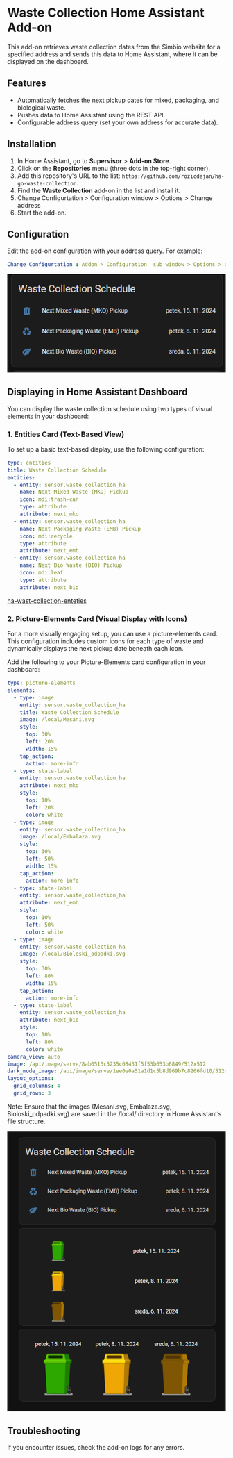 # Waste Collection Home Assistant Add-on

This add-on retrieves waste collection dates from the Simbio website for a specified address and sends this data to Home Assistant, where it can be displayed on the dashboard.

## Features

- Automatically fetches the next pickup dates for mixed, packaging, and biological waste.
- Pushes data to Home Assistant using the REST API.
- Configurable address query (set your own address for accurate data).

## Installation

1. In Home Assistant, go to **Supervisor** > **Add-on Store**.
2. Click on the **Repositories** menu (three dots in the top-right corner).
3. Add this repository's URL to the list: `https://github.com/rozicdejan/ha-go-waste-collection`.
4. Find the **Waste Collection** add-on in the list and install it.
5. Change Configurtation > Configuration window > Options > Change address
5. Start the add-on.

## Configuration

Edit the add-on configuration with your address query. For example:

```yaml
Change Configurtation : Addon > Configuration  sub window > Options > Change address
```
![ha-wast-collection-config](https://github.com/rozicdejan/ha-go-waste-collection/blob/main/pictures/ha-waste-collection-schedule-entities.png?raw=true)

## Displaying in Home Assistant Dashboard
You can display the waste collection schedule using two types of visual elements in your dashboard:
### 1. Entities Card (Text-Based View)
To set up a basic text-based display, use the following configuration:
```yaml
type: entities
title: Waste Collection Schedule
entities:
  - entity: sensor.waste_collection_ha
    name: Next Mixed Waste (MKO) Pickup
    icon: mdi:trash-can
    type: attribute
    attribute: next_mko
  - entity: sensor.waste_collection_ha
    name: Next Packaging Waste (EMB) Pickup
    icon: mdi:recycle
    type: attribute
    attribute: next_emb
  - entity: sensor.waste_collection_ha
    name: Next Bio Waste (BIO) Pickup
    icon: mdi:leaf
    type: attribute
    attribute: next_bio


```
[ha-wast-collection-enteties](https://github.com/rozicdejan/ha-go-waste-collection/blob/main/pictures/ha-waste-collection-schedule-entities.png?raw=true)


### 2. Picture-Elements Card (Visual Display with Icons)
For a more visually engaging setup, you can use a picture-elements card. This configuration includes custom icons for each type of waste and dynamically displays the next pickup date beneath each icon.

Add the following to your Picture-Elements card configuration in your dashboard:





```yaml
type: picture-elements
elements:
  - type: image
    entity: sensor.waste_collection_ha
    title: Waste Collection Schedule
    image: /local/Mesani.svg
    style:
      top: 30%
      left: 20%
      width: 15%
    tap_action:
      action: more-info
  - type: state-label
    entity: sensor.waste_collection_ha
    attribute: next_mko
    style:
      top: 10%
      left: 20%
      color: white
  - type: image
    entity: sensor.waste_collection_ha
    image: /local/Embalaza.svg
    style:
      top: 30%
      left: 50%
      width: 15%
    tap_action:
      action: more-info
  - type: state-label
    entity: sensor.waste_collection_ha
    attribute: next_emb
    style:
      top: 10%
      left: 50%
      color: white
  - type: image
    entity: sensor.waste_collection_ha
    image: /local/Bioloski_odpadki.svg
    style:
      top: 30%
      left: 80%
      width: 15%
    tap_action:
      action: more-info
  - type: state-label
    entity: sensor.waste_collection_ha
    attribute: next_bio
    style:
      top: 10%
      left: 80%
      color: white
camera_view: auto
image: /api/image/serve/8ab0513c5235c08431f5f53b653b6849/512x512
dark_mode_image: /api/image/serve/1ee0e0a51a1d1c5b8d969b7c8266fd10/512x512
layout_options:
  grid_columns: 4
  grid_rows: 3
```

Note: Ensure that the images (Mesani.svg, Embalaza.svg, Bioloski_odpadki.svg) are saved in the /local/ directory in Home Assistant’s file structure.

![ha-wast-collection](https://github.com/rozicdejan/ha-go-waste-collection/blob/main/pictures/ha-waste-collection-schedule.png?raw=true)



## Troubleshooting
If you encounter issues, check the add-on logs for any errors.